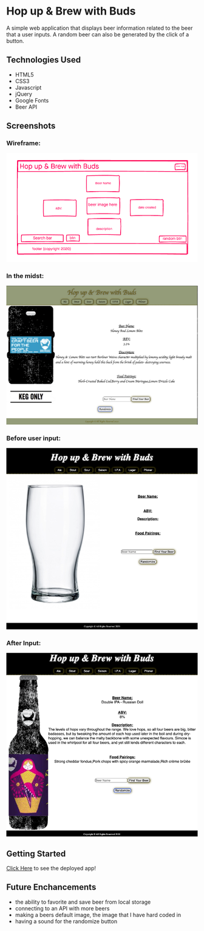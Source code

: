 # Hop up & Brew with Buds

A simple web application that displays beer information related to the beer that a user inputs. A random beer can also be generated by the click of a button.

## Technologies Used 

- HTML5
- CSS3
- Javascript
- jQuery
- Google Fonts
- Beer API

## Screenshots
### Wireframe:
![wireframe](./img/wireframe.png)
### In the midst:
![midst](./img/in-the-midst.png)
### Before user input:
![input](./img/main-screen.png)
### After Input:
![inputhere](./img/screen-beer.png)

## Getting Started
[Click Here](#) to see the deployed app!

## Future Enchancements
 - the ability to favorite and save beer from local storage
 - connecting to an API with more beers
 - making a beers default image, the image that I have hard coded in
 - having a sound for the randomize button